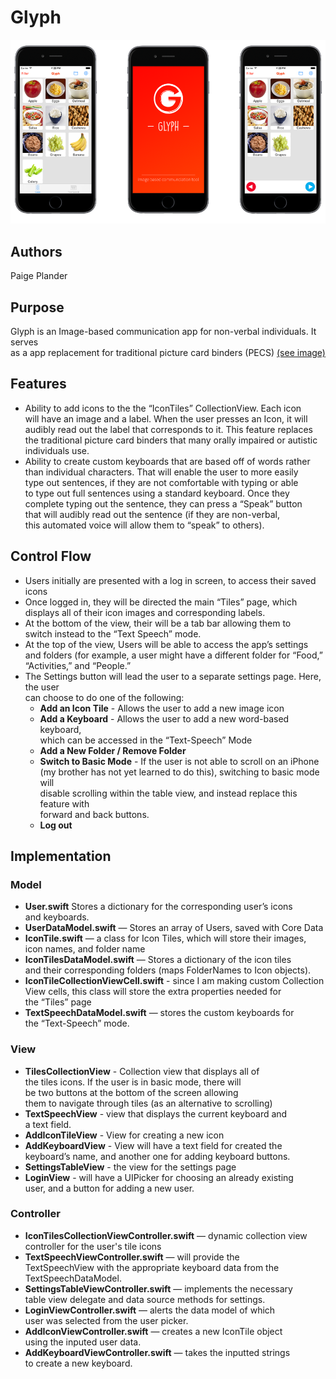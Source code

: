 # Glyph #
![alt text](glyph.png)
## Authors ##
Paige Plander

## Purpose ##
Glyph is an Image-based communication app for non-verbal individuals. It serves  
as a app replacement for traditional picture card binders (PECS) [(see image)](http://i.ebayimg.com/images/i/251456122294-0-1/s-l1000.jpg)

## Features ##
*	Ability to add icons to the the “IconTiles” CollectionView. Each icon   
will have an image and a label. When the user presses an Icon, it will   
audibly read out the label that corresponds to it. This feature replaces  
the traditional picture card binders that many orally impaired or autistic  
individuals use. 
*	Ability to create custom keyboards that are based off of words rather  
than individual characters. That will enable the user to more easily  
type out sentences, if they are not comfortable with typing or able  
to type out full sentences using a standard keyboard. Once they  
complete typing out the sentence, they can press a “Speak” button  
that will audibly read out the sentence (if they are non-verbal,  
this automated voice will allow them to “speak” to others).  

## Control Flow ##
*   Users initially are presented with a log in screen, to access their 
saved icons
*	Once logged in, they will be directed the main “Tiles” page, which  
displays all of their icon images and corresponding labels.
*   At the bottom of the view, their will be a tab bar allowing them to  
switch instead to the  “Text Speech” mode.
*	At the top of the view, Users will be able to access the app’s settings  
and folders (for example, a user might have a different folder for “Food,”  
“Activities,” and “People.”
*	The Settings button will lead the user to a separate settings page. Here, the user  
can choose to do one of the following:
    *	**Add an Icon Tile** - Allows the user to add a new image icon
	*	**Add a Keyboard** - Allows the user to add a new word-based keyboard,  
    which can be accessed in the “Text-Speech” Mode
	*	**Add a New Folder / Remove Folder** 
	*	**Switch to Basic Mode** - If the user is not able to scroll on an iPhone  
	(my brother has not yet learned to do this), switching to basic mode will  
disable scrolling within the table view, and instead replace this feature with  
forward and back buttons.  
	*	**Log out** 

## Implementation ##
### Model ###
* **User.swift** Stores a dictionary for the corresponding user’s icons   
and keyboards.
* **UserDataModel.swift** — Stores an array of Users, saved with Core Data
* **IconTile.swift** — a class for Icon Tiles, which will store their images,  
icon names, and folder name
* **IconTilesDataModel.swift** —  Stores a dictionary of the icon tiles  
and their corresponding folders (maps FolderNames to Icon objects).
* **IconTileCollectionViewCell.swift** - since I am making custom Collection  
View cells, this class will store the extra properties needed for   
the “Tiles” page 
* **TextSpeechDataModel.swift** — stores the custom keyboards for  
the “Text-Speech” mode.

### View ###
* **TilesCollectionView** - Collection view that displays all of   
the tiles icons. If the user is in basic mode, there will  
be two buttons at the bottom of the screen allowing   
them to navigate through tiles (as an alternative to scrolling)
* **TextSpeechView** - view that displays the current keyboard and   
a text field.
* **AddIconTileView** - View for creating a new icon
* **AddKeyboardView** - View will have a text field for created the  
keyboard’s name, and another one for adding keyboard buttons. 
* **SettingsTableView** - the view for the settings page 
* **LoginView** - will have a UIPicker for choosing an already existing   
user, and a button for adding a new user.

### Controller ###
*   **IconTilesCollectionViewController.swift** — dynamic collection
view  
controller for the user's tile icons
*   **TextSpeechViewController.swift** — will provide the   
TextSpeechView with the appropriate keyboard data from the   
TextSpeechDataModel.
*   **SettingsTableViewController.swift** — implements the necessary  
table view delegate and data source methods for settings.
*   **LoginViewController.swift** — alerts the data model of which  
user was selected from the user picker.
*   **AddIconViewController.swift** — creates a new IconTile object   
using the inputed user data.
*   **AddKeyboardViewController.swift** — takes the inputted strings  
to create a new keyboard.
